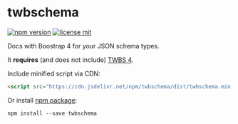 # twbschema

[![npm version](https://img.shields.io/npm/v/twbschema.svg)](https://www.npmjs.org/twbschema)
[![license mit](https://img.shields.io/badge/License-MIT-yellow.svg)](https://opensource.org/licenses/MIT)

Docs with Boostrap 4 for your JSON schema types.

It **requires** (and does not include)
[TWBS 4](https://getbootstrap.com/docs/4.1/getting-started/download/).

Include minified script via CDN:

```html
<script src="https://cdn.jsdelivr.net/npm/twbschema/dist/twbschema.min.js"></script>
```

Or install [npm package](https://www.npmjs.com/package/twbschema):

`npm install --save twbschema`
